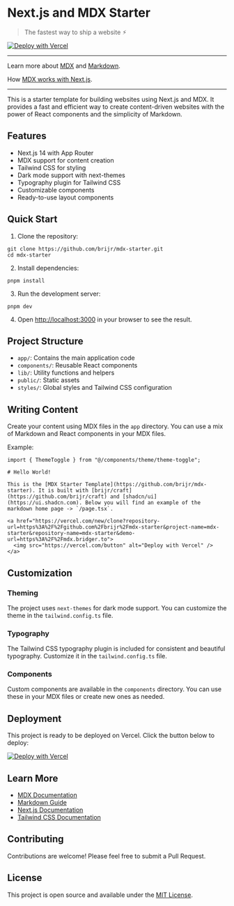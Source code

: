 # Next.js and MDX Starter

> The fastest way to ship a website ⚡︎

[![Deploy with Vercel](https://vercel.com/button)](https://vercel.com/new/clone?repository-url=https%3A%2F%2Fgithub.com%2Fbrijr%2Fmdx-starter&project-name=mdx-starter&repository-name=mdx-starter&demo-url=https%3A%2F%2Fmdx.bridger.to)

---

Learn more about [MDX](https://mdxjs.com) and [Markdown](https://www.markdownguide.org).

How [MDX works with Next.js](https://nextjs.org/docs/app/building-your-application/configuring/mdx).

---

This is a starter template for building websites using Next.js and MDX. It provides a fast and efficient way to create content-driven websites with the power of React components and the simplicity of Markdown.

## Features

- Next.js 14 with App Router
- MDX support for content creation
- Tailwind CSS for styling
- Dark mode support with next-themes
- Typography plugin for Tailwind CSS
- Customizable components
- Ready-to-use layout components

## Quick Start

1. Clone the repository:
```
git clone https://github.com/brijr/mdx-starter.git
cd mdx-starter
```

2. Install dependencies:
```
pnpm install
```

3. Run the development server:
```
pnpm dev
```

4. Open [http://localhost:3000](http://localhost:3000) in your browser to see the result.

## Project Structure

- `app/`: Contains the main application code
- `components/`: Reusable React components
- `lib/`: Utility functions and helpers
- `public/`: Static assets
- `styles/`: Global styles and Tailwind CSS configuration

## Writing Content

Create your content using MDX files in the `app` directory. You can use a mix of Markdown and React components in your MDX files.

Example:

```1:9:app/page.mdx
import { ThemeToggle } from "@/components/theme/theme-toggle";

# Hello World!

This is the [MDX Starter Template](https://github.com/brijr/mdx-starter). It is built with [brijr/craft](https://github.com/brijr/craft) and [shadcn/ui](https://ui.shadcn.com). Below you will find an example of the markdown home page -> `/page.tsx`.

<a href="https://vercel.com/new/clone?repository-url=https%3A%2F%2Fgithub.com%2Fbrijr%2Fmdx-starter&project-name=mdx-starter&repository-name=mdx-starter&demo-url=https%3A%2F%2Fmdx.bridger.to">
  <img src="https://vercel.com/button" alt="Deploy with Vercel" />
</a>
```


## Customization

### Theming

The project uses `next-themes` for dark mode support. You can customize the theme in the `tailwind.config.ts` file.

### Typography

The Tailwind CSS typography plugin is included for consistent and beautiful typography. Customize it in the `tailwind.config.ts` file.

### Components

Custom components are available in the `components` directory. You can use these in your MDX files or create new ones as needed.

## Deployment

This project is ready to be deployed on Vercel. Click the button below to deploy:

[![Deploy with Vercel](https://vercel.com/button)](https://vercel.com/new/clone?repository-url=https%3A%2F%2Fgithub.com%2Fbrijr%2Fmdx-starter&project-name=mdx-starter&repository-name=mdx-starter&demo-url=https%3A%2F%2Fmdx.bridger.to)

## Learn More

- [MDX Documentation](https://mdxjs.com)
- [Markdown Guide](https://www.markdownguide.org)
- [Next.js Documentation](https://nextjs.org/docs)
- [Tailwind CSS Documentation](https://tailwindcss.com/docs)

## Contributing

Contributions are welcome! Please feel free to submit a Pull Request.

## License

This project is open source and available under the [MIT License](LICENSE).
